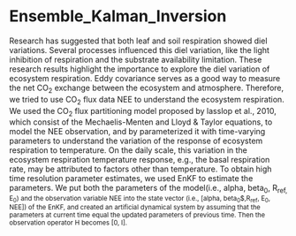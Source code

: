 # Ensemble_Kalman_Inversion

Research has suggested that both leaf and soil respiration showed diel variations. Several processes influenced this diel variation, like the light inhibition of respiration and the substrate availability limitation. These research results highlight the importance to explore the diel variation of ecosystem respiration. Eddy covariance serves as a good way to measure the net CO<sub>2</sub> exchange between the ecosystem and atmosphere. Therefore, we tried to use CO<sub>2</sub> flux data NEE to understand the ecosystem respiration. We used the CO<sub>2</sub> flux partitioning model proposed by lasslop et al., 2010, which consist of the Mechaelis-Menten and Lloyd & Taylor equations, to model the NEE observation, and by parameterized it with time-varying parameters to understand the variation of the response of ecosystem respiration to temperature. On the daily scale, this variation in the ecosystem respiration temperature response, e.g., the basal respiration rate, may be attributed to factors other than temperature. To obtain high time resolution parameter estimates, we used EnKF to estimate the parameters. We put both the parameters of the model(i.e., alpha, beta<sub>0</sub>, R<sub>ref</su>, E<sub>0</sub>) and the observation variable NEE into the state vector (i.e., [alpha, beta<sub>0</sub>$,R<sub>ref</sub>, E<sub>0</sub>, NEE]) of the EnKF, and created an artificial dynamical system by assuming that the parameters at current time equal the updated parameters of previous time. Then the observation operator H becomes [0, I].
